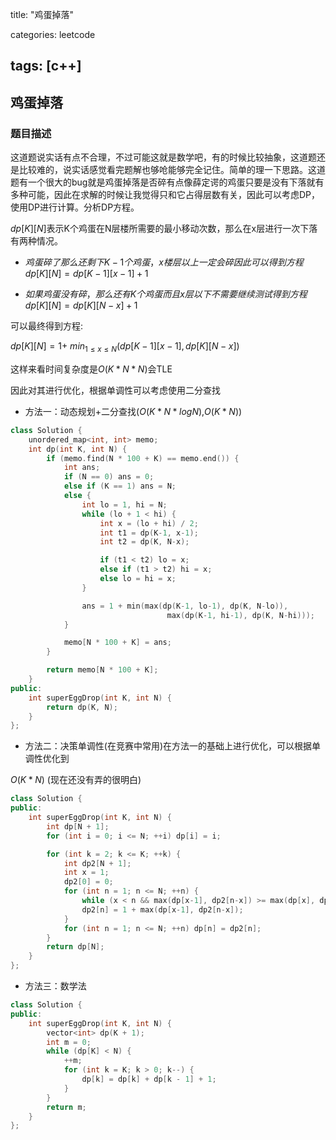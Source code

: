 title: "鸡蛋掉落"

categories: leetcode

tags: [c++]
---
## 鸡蛋掉落
### 题目描述
这道题说实话有点不合理，不过可能这就是数学吧，有的时候比较抽象，这道题还是比较难的，说实话感觉看完题解也够呛能够完全记住。简单的理一下思路。这道题有一个很大的bug就是鸡蛋掉落是否碎有点像薛定谔的鸡蛋只要是没有下落就有多种可能，因此在求解的时候让我觉得只和它占得层数有关，因此可以考虑DP，使用DP进行计算。分析DP方程。

$dp[K][N]$表示K个鸡蛋在N层楼所需要的最小移动次数，那么在x层进行一次下落有两种情况。

* $鸡蛋碎了那么还剩下K-1个鸡蛋，x楼层以上一定会碎因此可以得到方程dp[K][N] = dp[K-1][x-1]+1$

* $如果鸡蛋没有碎，那么还有K个鸡蛋而且x层以下不需要继续测试得到方程dp[K][N] = dp[K][N-x]+1$

可以最终得到方程:

$dp[K][N] = 1+$ $min_{1 \leq x\leq N}(dp[K-1][x-1],dp[K][N-x])$

这样来看时间复杂度是$O(K*N*N)$会TLE

因此对其进行优化，根据单调性可以考虑使用二分查找

* 方法一：动态规划+二分查找($O(K*N*logN)$,$O(K*N)$)

~~~c++
class Solution {
    unordered_map<int, int> memo;
    int dp(int K, int N) {
        if (memo.find(N * 100 + K) == memo.end()) {
            int ans;
            if (N == 0) ans = 0;
            else if (K == 1) ans = N;
            else {
                int lo = 1, hi = N;
                while (lo + 1 < hi) {
                    int x = (lo + hi) / 2;
                    int t1 = dp(K-1, x-1);
                    int t2 = dp(K, N-x);

                    if (t1 < t2) lo = x;
                    else if (t1 > t2) hi = x;
                    else lo = hi = x;
                }

                ans = 1 + min(max(dp(K-1, lo-1), dp(K, N-lo)),
                                   max(dp(K-1, hi-1), dp(K, N-hi)));
            }

            memo[N * 100 + K] = ans;
        }

        return memo[N * 100 + K];
    }
public:
    int superEggDrop(int K, int N) {
        return dp(K, N);
    }
};
~~~

* 方法二：决策单调性(在竞赛中常用)在方法一的基础上进行优化，可以根据单调性优化到

$O(K*N)$ (现在还没有弄的很明白)

~~~c++
class Solution {
public:
    int superEggDrop(int K, int N) {
        int dp[N + 1];
        for (int i = 0; i <= N; ++i) dp[i] = i;

        for (int k = 2; k <= K; ++k) {
            int dp2[N + 1];
            int x = 1; 
            dp2[0] = 0;
            for (int n = 1; n <= N; ++n) {
                while (x < n && max(dp[x-1], dp2[n-x]) >= max(dp[x], dp2[n-x-1])) x++;
                dp2[n] = 1 + max(dp[x-1], dp2[n-x]);
            }
            for (int n = 1; n <= N; ++n) dp[n] = dp2[n];
        }
        return dp[N];
    }
};
~~~

* 方法三：数学法

~~~c++
class Solution {
public:
    int superEggDrop(int K, int N) {
        vector<int> dp(K + 1);
		int m = 0;
		while (dp[K] < N) {
			++m;
			for (int k = K; k > 0; k--) {
				dp[k] = dp[k] + dp[k - 1] + 1;
			}
		}
		return m;
    }
};
~~~

